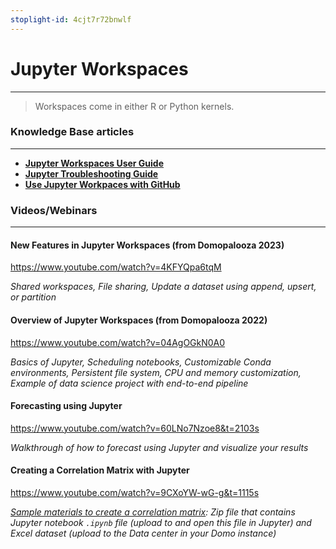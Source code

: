 ```yaml
---
stoplight-id: 4cjt7r72bnwlf
---
```


# Jupyter Workspaces 
---

<!-- theme: info -->

> Workspaces come in either R or Python kernels.


### Knowledge Base articles
---
- **[Jupyter Workspaces User Guide](https://domo-support.domo.com/s/article/36004740075?language=en_US)**
- **[Jupyter Troubleshooting Guide](https://domo-support.domo.com/s/article/7440921035671?language=en_US)**
- **[Use Jupyter Workpaces with GitHub](https://domo-support.domo.com/s/article/000005166?language=en_US)**

### Videos/Webinars
---
#### New Features in Jupyter Workspaces (from Domopalooza 2023)

https://www.youtube.com/watch?v=4KFYQpa6tqM

*Shared workspaces, File sharing, Update a dataset using append, upsert, or partition*

#### Overview of Jupyter Workspaces (from Domopalooza 2022)

https://www.youtube.com/watch?v=04AgOGkN0A0

*Basics of Jupyter, Scheduling notebooks, Customizable Conda environments, Persistent file system, CPU and memory customization, Example of data science project with end-to-end pipeline* 

    
  
#### Forecasting using Jupyter

https://www.youtube.com/watch?v=60LNo7Nzoe8&t=2103s

*Walkthrough of how to forecast using Jupyter and visualize your results*

#### Creating a Correlation Matrix with Jupyter

https://www.youtube.com/watch?v=9CXoYW-wG-g&t=1115s

  *[Sample materials to create a correlation matrix](https://drive.google.com/file/d/1davZ_wpxSutr6Dc8cIOMeKKRhkIhlTQR/view): Zip file that contains Jupyter notebook `.ipynb` file (upload to and open this file in Jupyter) and Excel dataset (upload to the Data center in your Domo instance)*

